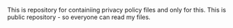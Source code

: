 This is repository for containiing privacy policy files and only for this.
This is public repository - so everyone can read my files.